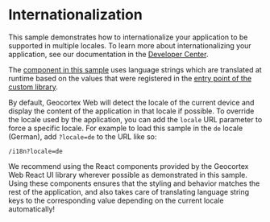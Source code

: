 # Internationalization

This sample demonstrates how to internationalize your application to be supported in multiple locales. To learn more about internationalizing your application, see our documentation in the [Developer Center](https://developers.geocortex.com/docs/web/sdk-internationalization).

The [component in this sample](src/components/TranslatableText/TranslatableText.tsx) uses language strings which are translated at runtime based on the values that were registered in the [entry point of the custom library](src/index.ts).

By default, Geocortex Web will detect the locale of the current device and display the content of the application in that locale if possible. To override the locale used by the application, you can add the `locale` URL parameter to force a specific locale. For example to load this sample in the `de` locale (German), add `?locale=de` to the URL like so:

```
/i18n?locale=de
```

We recommend using the React components provided by the Geocortex Web React UI library wherever possible as demonstrated in this sample. Using these components ensures that the styling and behavior matches the rest of the application, and also takes care of translating language string keys to the corresponding value depending on the current locale automatically!
